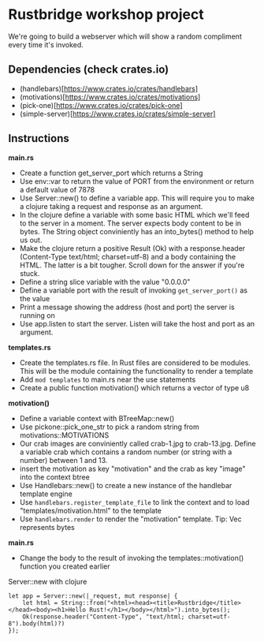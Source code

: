 # Rustbridge workshop project

We're going to build a webserver which will show a random compliment every time it's invoked.

## Dependencies (check crates.io)
* (handlebars)[https://www.crates.io/crates/handlebars]
* (motivations)[https://www.crates.io/crates/motivations]
* (pick-one)[https://www.crates.io/crates/pick-one]
* (simple-server)[https://www.crates.io/crates/simple-server]

## Instructions

**main.rs**

* Create a function get_server_port which returns a String
* Use env::var to return the value of PORT from the environment or return a default value of 7878
* Use Server::new() to define a variable app. This will require you to make a clojure taking a request and response as an argument.
* In the clojure define a variable with some basic HTML which we'll feed to the server in a moment. The server expects body content to be in bytes. The String object conviniently has an into_bytes() method to help us out.
* Make the clojure return a positive Result (Ok) with a response.header (Content-Type text/html; charset=utf-8) and a body containing the HTML. The latter is a bit tougher. Scroll down for the answer if you're stuck.
* Define a string slice variable with the value "0.0.0.0"
* Define a variable port with the result of invoking `get_server_port()` as the value
* Print a message showing the address (host and port) the server is running on
* Use app.listen to start the server. Listen will take the host and port as an argument.

**templates.rs**

* Create the templates.rs file. In Rust files are considered to be modules. This will be the module containing the functionality to render a template
* Add `mod templates` to main.rs near the use statements
* Create a public function motivation() which returns a vector of type u8

**motivation()**

* Define a variable context with BTreeMap::new()
* Use pickone::pick_one_str to pick a random string from motivations::MOTIVATIONS
* Our crab images are conviniently called crab-1.jpg to crab-13.jpg. Define a variable crab which contains a random number (or string with a number) between 1 and 13.
* insert the motivation as key "motivation" and the crab as key "image" into the context btree
* Use Handlebars::new() to create a new instance of the handlebar template engine
* Use `handlebars.register_template_file` to link the context and to load "templates/motivation.html" to the template
* Use `handlebars.render` to render the "motivation" template. Tip: Vec<u8> represents bytes

**main.rs**

* Change the body to the result of invoking the templates::motivation() function you created earlier














Server::new with clojure
```
let app = Server::new(|_request, mut response| {
    let html = String::from("<html><head><title>Rustbridge</title></head><body><h1>Hello Rust!</h1></body></html>").into_bytes();
    Ok(response.header("Content-Type", "text/html; charset=utf-8").body(html)?)
});
```